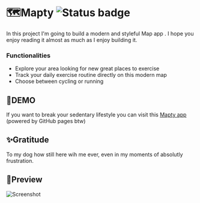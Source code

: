 # 🗺️Mapty ![Status badge](https://img.shields.io/badge/status-completed-green)

In this project I'm going to build a modern and styleful Map app . I hope you enjoy reading it almost as much as I enjoy building it.

### Functionalities

- Explore your area looking for new great places to exercise
- Track your daily exercise routine directly on this modern map
- Choose between cycling or running

## 🚀DEMO

If you want to break your sedentary lifestyle you can visit this [Mapty app](https://luiscadillo.github.io/Mapty/#) (powered by GitHub pages btw)

## ✨Gratitude

To my dog how still here wih me ever, even in my moments of absolutly frustration.

## 👀Preview

![Screenshot](Mapty_Preview.png)
